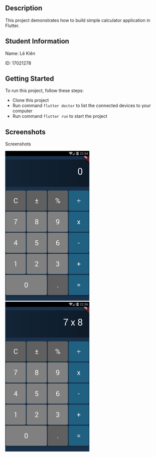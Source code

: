 ## Description

This project demonstrates how to build simple calculator application in Flutter.

## Student Information

Name: Lê Kiên   

ID: 17021278

## Getting Started

To run this project, follow these steps:

- Clone this project
- Run command `flutter doctor` to list the connected devices to your computer
- Run command `flutter run` to start the project

## Screenshots

Screenshots

<img height="480px" src="./before.png"> <img height="480px" src="./after.png"> 
